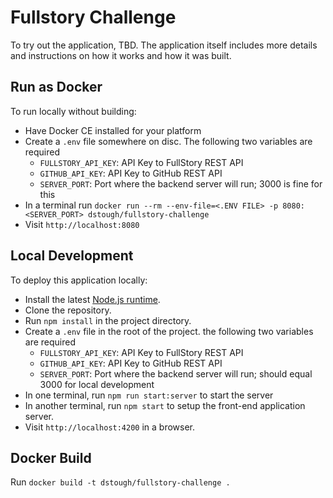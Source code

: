 # Fullstory Challenge

To try out the application, TBD. The application itself includes more details and instructions on how it works and how it was built.

## Run as Docker

To run locally without building:
* Have Docker CE installed for your platform
* Create a `.env` file somewhere on disc. The following two variables are required
    * `FULLSTORY_API_KEY`: API Key to FullStory REST API
    * `GITHUB_API_KEY`: API Key to GitHub REST API
    * `SERVER_PORT`: Port where the backend server will run; 3000 is fine for this
* In a terminal run `docker run --rm --env-file=<.ENV FILE> -p 8080:<SERVER_PORT> dstough/fullstory-challenge`
* Visit `http://localhost:8080`


## Local Development

To deploy this application locally:
* Install the latest [Node.js runtime](https://nodejs.org/en/download/).
* Clone the repository.
* Run `npm install` in the project directory.
* Create a `.env` file in the root of the project. the following two variables are required
    * `FULLSTORY_API_KEY`: API Key to FullStory REST API
    * `GITHUB_API_KEY`: API Key to GitHub REST API
    * `SERVER_PORT`: Port where the backend server will run; should equal 3000 for local development
* In one terminal, run `npm run start:server` to start the server
* In another terminal, run `npm start` to setup the front-end application server.
* Visit `http://localhost:4200` in a browser.

## Docker Build

Run `docker build -t dstough/fullstory-challenge .`
